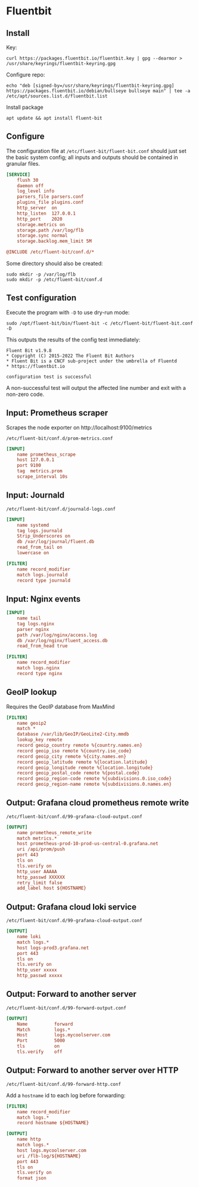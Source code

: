 
# Fluentbit

## Install

Key: 

	curl https://packages.fluentbit.io/fluentbit.key | gpg --dearmor > /usr/share/keyrings/fluentbit-keyring.gpg

Configure repo: 

	echo "deb [signed-by=/usr/share/keyrings/fluentbit-keyring.gpg] https://packages.fluentbit.io/debian/bullseye bullseye main" | tee -a /etc/apt/sources.list.d/fluentbit.list

Install package

	apt update && apt install fluent-bit

## Configure

The configuration file at `/etc/fluent-bit/fluent-bit.conf` should just set the basic system config; all inputs and outputs should be contained in granular files. 

```ini
[SERVICE]
	flush 30
	daemon off
	log_level info
	parsers_file parsers.conf
	plugins_file plugins.conf
	http_server  on
	http_listen  127.0.0.1
	http_port    2020
	storage.metrics on
	storage.path /var/log/flb
	storage.sync normal
	storage.backlog.mem_limit 5M

@INCLUDE /etc/fluent-bit/conf.d/*
```

Some directory should also be created: 

	sudo mkdir -p /var/log/flb
	sudo mkdir -p /etc/fluent-bit/conf.d

## Test configuration

Execute the program with `-D` to use dry-run mode: 

    sudo /opt/fluent-bit/bin/fluent-bit -c /etc/fluent-bit/fluent-bit.conf -D

This outputs the results of the config test immediately:

```
Fluent Bit v1.9.8
* Copyright (C) 2015-2022 The Fluent Bit Authors
* Fluent Bit is a CNCF sub-project under the umbrella of Fluentd
* https://fluentbit.io

configuration test is successful
```

A non-successful test will output the affected line number and exit with a non-zero code. 


## Input: Prometheus scraper

Scrapes the node exporter on http://localhost:9100/metrics

`/etc/fluent-bit/conf.d/prom-metrics.conf`

```ini
[INPUT]
	name prometheus_scrape
	host 127.0.0.1
	port 9100
	tag  metrics.prom
	scrape_interval 10s 
```

## Input: Journald

`/etc/fluent-bit/conf.d/journald-logs.conf`

```ini
[INPUT]
	name systemd
	tag logs.journald
	Strip_Underscores on
	db /var/log/journal/fluent.db
	read_from_tail on
	lowercase on

[FILTER]
    name record_modifier
    match logs.journald
    record type journald
```

## Input: Nginx events

```ini
[INPUT]
    name tail
    tag logs.nginx
    parser nginx
    path /var/log/nginx/access.log
    db /var/log/nginx/fluent_access.db
    read_from_head true

[FILTER]
    name record_modifier
    match logs.nginx
    record type nginx
```

## GeoIP lookup

Requires the GeoIP database from MaxMind

```ini
[FILTER]
    name geoip2
    match *
    database /var/lib/GeoIP/GeoLite2-City.mmdb
    lookup_key remote
    record geoip_country remote %{country.names.en}
    record geoip_iso remote %{country.iso_code}
    record geoip_city remote %{city.names.en}
    record geoip_latitude remote %{location.latitude}
    record geoip_longitude remote %{location.longitude}
    record geoip_postal_code remote %{postal.code}
    record geoip_region-code remote %{subdivisions.0.iso_code}
    record geoip_region-name remote %{subdivisions.0.names.en}
```

## Output: Grafana cloud prometheus remote write

`/etc/fluent-bit/conf.d/99-grafana-cloud-output.conf`

```ini
[OUTPUT]
	name prometheus_remote_write 
	match metrics.*
	host prometheus-prod-10-prod-us-central-0.grafana.net
	uri /api/prom/push
	port 443
	tls on
	tls.verify on
	http_user AAAAA
	http_passwd XXXXXX
	retry_limit false
	add_label host ${HOSTNAME}
```

## Output: Grafana cloud loki service

`/etc/fluent-bit/conf.d/99-grafana-cloud-output.conf`

```ini
[OUTPUT]
	name loki
	match logs.*
	host logs-prod3.grafana.net
	port 443
	tls on
	tls.verify on
	http_user xxxxx
	http_passwd xxxxx
```

## Output: Forward to another server

`/etc/fluent-bit/conf.d/99-forward-output.conf`

```ini
[OUTPUT]
    Name          forward
    Match         logs.*
    Host          logs.mycoolserver.com
    Port          5000
    tls           on
    tls.verify    off
```

## Output: Forward to another server over HTTP

`/etc/fluent-bit/conf.d/99-forward-http.conf`

Add a `hostname` id to each log before forwarding:

```ini
[FILTER]
    name record_modifier
    match logs.*
    record hostname ${HOSTNAME}

[OUTPUT]
    name http
    match logs.*
    host logs.mycoolserver.com
    uri /flb-log/${HOSTNAME}
    port 443
    tls on
    tls.verify on
    format json
```
